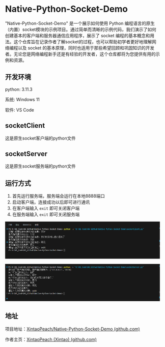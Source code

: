 # Native-Python-Socket-Demo
"Native-Python-Socket-Demo" 是一个展示如何使用 Python 编程语言的原生（内置）socket模块的示例项目。通过简单而清晰的示例代码，我们演示了如何创建基本的客户端和服务器通信应用程序，展示了 socket 编程的基本概念和用法。这个仓库旨在记录作者了解socket的过程，也可以帮助初学者更好地理解网络编程以及 socket 的基本原理，同时也适用于那些希望回顾和巩固知识的开发者。无论您是网络编程新手还是有经验的开发者，这个仓库都将为您提供有用的示例和资源。

## 开发环境

python: 3.11.3

系统: Windows 11

软件: VS Code

## socketClient

这是原生socket客户端的python文件

## socketServer

这是原生socket服务端的python文件

## 运行方式

1. 首先运行服务端，服务端会运行在本地8888端口
2. 启动客户端，连接成功以后即可进行通讯
3. 在客户端输入 `exit` 即可关闭客户端
4. 在服务端输入 `exit` 即可关闭服务端

![client](./img/client.png)

![server](./img/server.png)

## 地址

项目地址：[XintaoPeach/Native-Python-Socket-Demo (github.com)](https://github.com/XintaoPeach/Native-Python-Socket-Demo)

作者主页：[XintaoPeach (Xintao) (github.com)](https://github.com/XintaoPeach)

